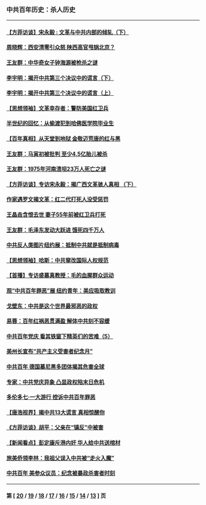 ### 中共百年历史：杀人历史
---
#### [【方菲访谈】宋永毅 : 文革与中共内部的倾轧（下）](../../pages/nf1176106/n13486836.md?04130430) 
#### [周晓辉：西安清零引众怒 陕西高官甩锅北京？](../../pages/nf1176106/n13484627.md?04130430) 
#### [王友群：中华奇女子钟海源被枪杀之谜](../../pages/nf1176106/n13430555.md?04130430) 
#### [李宇明：揭开中共第三个决议中的谎言（下）](../../pages/nf1176106/n13389389.md?04130430) 
#### [李宇明：揭开中共第三个决议中的谎言（上）](../../pages/nf1176106/n13388697.md?04130430) 
#### [【思想领袖】文革幸存者：警防美国红卫兵](../../pages/nf1176106/n13339289.md?04130430) 
#### [半世纪的回忆：从偷渡犯到哈佛医学院毕业生](../../pages/nf1176106/n13345328.md?04130430) 
#### [【百年真相】从天堂到地狱 金敬迈荒唐的红与黑](../../pages/nf1176106/n13336995.md?04130430) 
#### [王友群：马寅初被批判 至少4.5亿胎儿被杀](../../pages/nf1176106/n13260313.md?04130430) 
#### [王友群：1975年河南溃坝23万人死亡之谜](../../pages/nf1176106/n13231576.md?04130430) 
#### [【方菲访谈】专访宋永毅：揭广西文革骇人真相 （下）](../../pages/nf1176106/n13209074.md?04130430) 
#### [作家遇罗文揭文革：红二代打死人没受惩罚](../../pages/nf1176106/n13205254.md?04130430) 
#### [王晶垚含恨去世 妻子55年前被红卫兵打死](../../pages/nf1176106/n13203590.md?04130430) 
#### [王友群：毛泽东发动大跃进 饿死四千万人](../../pages/nf1176106/n13177158.md?04130430) 
#### [中共反人类图片纽约展：抵制中共就是抵制病毒](../../pages/nf1176106/n13115371.md?04130430) 
#### [【思想领袖】哈斯：中共窜改国际人权规范](../../pages/nf1176106/n13053647.md?04130430) 
#### [【首播】专访盛慕真教授：毛的血腥群众运动](../../pages/nf1176106/n13091782.md?04130430) 
#### [观“中共百年罪恶”展 纽约青年：美应吸取教训](../../pages/nf1176106/n13085246.md?04130430) 
#### [戈壁东：中共是这个世界最邪恶的政权](../../pages/nf1176106/n13085641.md?04130430) 
#### [易蓉：百年红祸恶贯满盈 解体中共刻不容缓](../../pages/nf1176106/n13084455.md?04130430) 
#### [中共百年党庆 看其铁窗下精英们的苦难（5）](../../pages/nf1176106/n13076766.md?04130430) 
#### [美州长宣布“共产主义受害者纪念月”](../../pages/nf1176106/n13074024.md?04130430) 
#### [中共百年 德国慕尼黑多团体揭其危害全球](../../pages/nf1176106/n13068873.md?04130430) 
#### [专家：中共党庆异象 凸显政权陷末日危机](../../pages/nf1176106/n13067084.md?04130430) 
#### [多伦多七·一大游行 控诉中共百年罪恶](../../pages/nf1176106/n13062043.md?04130430) 
#### [【唐浩视界】揭中共13大谎言 真相惊醒你](../../pages/nf1176106/n13065208.md?04130430) 
#### [《方菲访谈》胡平：父亲在“镇反”中被害](../../pages/nf1176106/n13064114.md?04130430) 
#### [【新闻看点】彭定康斥港内奸 华人给中共送棺材](../../pages/nf1176106/n13064230.md?04130430) 
#### [旅美侨领李林：我祖父误入中共被“走火入魔”](../../pages/nf1176106/n13062777.md?04130430) 
#### [中共百年 美参众议员：纪念被暴政杀害者时刻](../../pages/nf1176106/n13063735.md?04130430) 

---
#### 第 [ [20](./20.md?04130430) / [19](./19.md?04130430) / [18](./18.md?04130430) / [17](./17.md?04130430) / [16](./16.md?04130430) / [15](./15.md?04130430) / [14](./14.md?04130430) / [13](./13.md?04130430) ] 页
